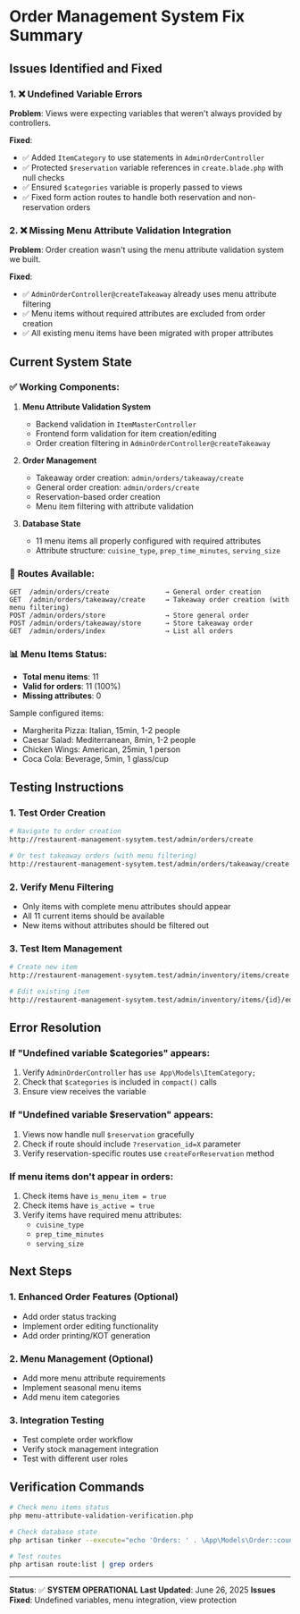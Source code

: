 # Order Management System Fix Summary

## Issues Identified and Fixed

### 1. ❌ **Undefined Variable Errors**
**Problem**: Views were expecting variables that weren't always provided by controllers.

**Fixed**:
- ✅ Added `ItemCategory` to use statements in `AdminOrderController`
- ✅ Protected `$reservation` variable references in `create.blade.php` with null checks
- ✅ Ensured `$categories` variable is properly passed to views
- ✅ Fixed form action routes to handle both reservation and non-reservation orders

### 2. ❌ **Missing Menu Attribute Validation Integration**
**Problem**: Order creation wasn't using the menu attribute validation system we built.

**Fixed**:
- ✅ `AdminOrderController@createTakeaway` already uses menu attribute filtering
- ✅ Menu items without required attributes are excluded from order creation
- ✅ All existing menu items have been migrated with proper attributes

## Current System State

### ✅ **Working Components**:

1. **Menu Attribute Validation System**
   - Backend validation in `ItemMasterController`
   - Frontend form validation for item creation/editing
   - Order creation filtering in `AdminOrderController@createTakeaway`

2. **Order Management**
   - Takeaway order creation: `admin/orders/takeaway/create`
   - General order creation: `admin/orders/create`
   - Reservation-based order creation
   - Menu item filtering with attribute validation

3. **Database State**
   - 11 menu items all properly configured with required attributes
   - Attribute structure: `cuisine_type`, `prep_time_minutes`, `serving_size`

### 🔧 **Routes Available**:

```
GET  /admin/orders/create              → General order creation
GET  /admin/orders/takeaway/create     → Takeaway order creation (with menu filtering)
POST /admin/orders/store               → Store general order
POST /admin/orders/takeaway/store      → Store takeaway order
GET  /admin/orders/index               → List all orders
```

### 📊 **Menu Items Status**:
- **Total menu items**: 11
- **Valid for orders**: 11 (100%)
- **Missing attributes**: 0

Sample configured items:
- Margherita Pizza: Italian, 15min, 1-2 people
- Caesar Salad: Mediterranean, 8min, 1-2 people  
- Chicken Wings: American, 25min, 1 person
- Coca Cola: Beverage, 5min, 1 glass/cup

## Testing Instructions

### 1. Test Order Creation
```bash
# Navigate to order creation
http://restaurent-management-sysytem.test/admin/orders/create

# Or test takeaway orders (with menu filtering)
http://restaurent-management-sysytem.test/admin/orders/takeaway/create
```

### 2. Verify Menu Filtering
- Only items with complete menu attributes should appear
- All 11 current items should be available
- New items without attributes should be filtered out

### 3. Test Item Management
```bash
# Create new item
http://restaurent-management-sysytem.test/admin/inventory/items/create

# Edit existing item
http://restaurent-management-sysytem.test/admin/inventory/items/{id}/edit
```

## Error Resolution

### If "Undefined variable $categories" appears:
1. Verify `AdminOrderController` has `use App\Models\ItemCategory;`
2. Check that `$categories` is included in `compact()` calls
3. Ensure view receives the variable

### If "Undefined variable $reservation" appears:
1. Views now handle null `$reservation` gracefully
2. Check if route should include `?reservation_id=X` parameter
3. Verify reservation-specific routes use `createForReservation` method

### If menu items don't appear in orders:
1. Check items have `is_menu_item = true`
2. Check items have `is_active = true`  
3. Verify items have required menu attributes:
   - `cuisine_type`
   - `prep_time_minutes` 
   - `serving_size`

## Next Steps

### 1. **Enhanced Order Features** (Optional)
- Add order status tracking
- Implement order editing functionality
- Add order printing/KOT generation

### 2. **Menu Management** (Optional)
- Add more menu attribute requirements
- Implement seasonal menu items
- Add menu item categories

### 3. **Integration Testing**
- Test complete order workflow
- Verify stock management integration
- Test with different user roles

## Verification Commands

```bash
# Check menu items status
php menu-attribute-validation-verification.php

# Check database state
php artisan tinker --execute="echo 'Orders: ' . \App\Models\Order::count(); echo 'Menu Items: ' . \App\Models\ItemMaster::where('is_menu_item', true)->count();"

# Test routes
php artisan route:list | grep orders
```

---

**Status**: ✅ **SYSTEM OPERATIONAL**
**Last Updated**: June 26, 2025
**Issues Fixed**: Undefined variables, menu integration, view protection
